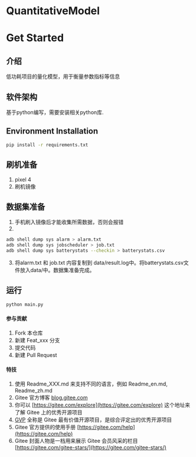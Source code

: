 # QuantitativeModel

# Get Started

## 介绍
低功耗项目的量化模型，用于衡量参数指标等信息

## 软件架构
基于python编写，需要安装相关python库.

## Environment Installation
```bash
pip install -r requirements.txt
```

## 刷机准备
1. pixel 4
2. 刷机镜像

## 数据集准备
1. 手机刷入镜像后才能收集所需数据，否则会报错
2.
```bash
adb shell dump sys alarm > alarm.txt
adb shell dump sys jobscheduler > job.txt
adb shell dump sys batterystats --checkin > batterystats.csv
```
3. 将alarm.txt 和 job.txt 内容复制到 data/result.log中。将batterystats.csv文件放入data/中。数据集准备完成。

## 运行
```bash
python main.py
```

#### 参与贡献

1.  Fork 本仓库
2.  新建 Feat_xxx 分支
3.  提交代码
4.  新建 Pull Request


#### 特技

1.  使用 Readme\_XXX.md 来支持不同的语言，例如 Readme\_en.md, Readme\_zh.md
2.  Gitee 官方博客 [blog.gitee.com](https://blog.gitee.com)
3.  你可以 [https://gitee.com/explore](https://gitee.com/explore) 这个地址来了解 Gitee 上的优秀开源项目
4.  [GVP](https://gitee.com/gvp) 全称是 Gitee 最有价值开源项目，是综合评定出的优秀开源项目
5.  Gitee 官方提供的使用手册 [https://gitee.com/help](https://gitee.com/help)
6.  Gitee 封面人物是一档用来展示 Gitee 会员风采的栏目 [https://gitee.com/gitee-stars/](https://gitee.com/gitee-stars/)
